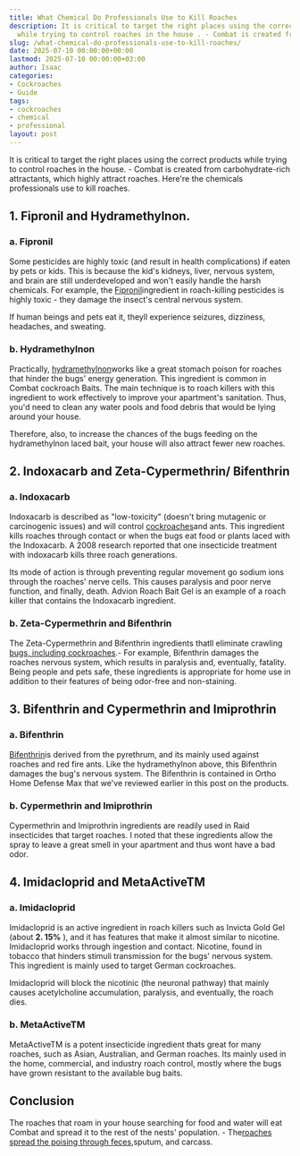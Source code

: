 ```yaml
---
title: What Chemical Do Professionals Use to Kill Roaches
description: It is critical to target the right places using the correct products
  while trying to control roaches in the house . - Combat is created from carbohydrate-rich...
slug: /what-chemical-do-professionals-use-to-kill-roaches/
date: 2025-07-10 00:00:00+00:00
lastmod: 2025-07-10 00:00:00+03:00
author: Isaac
categories:
- Cockroaches
- Guide
tags:
- cockroaches
- chemical
- professional
layout: post
---
```

It is critical to target the right places using the correct products while trying to control roaches in the house. - Combat is created from carbohydrate-rich attractants, which highly attract roaches. Here're the chemicals professionals use to kill roaches.

##  **1. Fipronil and Hydramethylnon.**

###  a. Fipronil

Some pesticides are highly toxic (and result in health complications) if eaten by pets or kids. This is because the kid's kidneys, liver, nervous system, and brain are still underdeveloped and won't easily handle the harsh chemicals. For example, the [Fipronil](http://npic.orst.edu/factsheets/fipronil.html)ingredient in roach-killing pesticides is highly toxic - they damage the insect's central nervous system.

If human beings and pets eat it, theyll experience seizures, dizziness, headaches, and sweating.

###  b. Hydramethylnon

Practically, [hydramethylnon](http://npic.orst.edu/factsheets/hydragen.pdf)works like a great stomach poison for roaches that hinder the bugs' energy generation. This ingredient is common in Combat cockroach Baits. The main technique is to roach killers with this ingredient to work effectively to improve your apartment's sanitation. Thus, you'd need to clean any water pools and food debris that would be lying around your house.

Therefore, also, to increase the chances of the bugs feeding on the hydramethylnon laced bait, your house will also attract fewer new roaches.

##  **2. Indoxacarb and Zeta-Cypermethrin/ Bifenthrin**

###  a. Indoxacarb

Indoxacarb is described as "low-toxicity" (doesn't bring mutagenic or carcinogenic issues) and will control [cockroaches](https://pestpolicy.com/a-guide-to-preventing-pest-infestations-in-restaurants/)and ants. This ingredient kills roaches through contact or when the bugs eat food or plants laced with the Indoxacarb. A 2008 research reported that one insecticide treatment with indoxacarb kills three roach generations.

Its mode of action is through preventing regular movement go sodium ions through the roaches' nerve cells. This causes paralysis and poor nerve function, and finally, death. Advion Roach Bait Gel is an example of a roach killer that contains the Indoxacarb ingredient.

###  b. Zeta-Cypermethrin and Bifenthrin

The Zeta-Cypermethrin and Bifenthrin ingredients thatll eliminate crawling [bugs, including cockroaches](https://pestpolicy.com/water-bugs-vs-cockroaches/).- For example, Bifenthrin damages the roaches nervous system, which results in paralysis and, eventually, fatality. Being people and pets safe, these ingredients is appropriate for home use in addition to their features of being odor-free and non-staining.

##  **3. Bifenthrin and Cypermethrin and Imiprothrin**

###  a. Bifenthrin

[Bifenthrin](https://www.pedchem.com/blogs/news-articles/how-does-bifenthrin-work)is derived from the pyrethrum, and its mainly used against roaches and red fire ants. Like the hydramethylnon above, this Bifenthrin damages the bug's nervous system. The Bifenthrin is contained in Ortho Home Defense Max that we've reviewed earlier in this post on the products.

###  b. Cypermethrin and Imiprothrin

Cypermethrin and Imiprothrin ingredients are readily used in Raid insecticides that target roaches. I noted that these ingredients allow the spray to leave a great smell in your apartment and thus wont have a bad odor.

##  **4. Imidacloprid and MetaActiveTM**

###  a. Imidacloprid

Imidacloprid is an active ingredient in roach killers such as Invicta Gold Gel (about **2. 15%** ), and it has features that make it almost similar to nicotine. Imidacloprid works through ingestion and contact. Nicotine, found in tobacco that hinders stimuli transmission for the bugs' nervous system. This ingredient is mainly used to target German cockroaches.

Imidacloprid will block the nicotinic (the neuronal pathway) that mainly causes acetylcholine accumulation, paralysis, and eventually, the roach dies.

###  b. MetaActiveTM

MetaActiveTM is a potent insecticide ingredient thats great for many roaches, such as Asian, Australian, and German roaches. Its mainly used in the home, commercial, and industry roach control, mostly where the bugs have grown resistant to the available bug baits.

##  Conclusion

The roaches that roam in your house searching for food and water will eat Combat and spread it to the rest of the nests' population. - The[roaches spread the poising through feces](https://pestpolicy.com/what-does-roach-poop-look-like/),sputum, and carcass.
